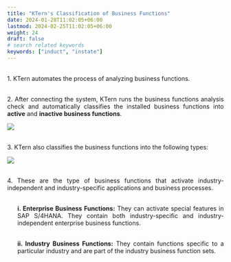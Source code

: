 ```yaml
---
title: "KTern's Classification of Business Functions"
date: 2024-01-28T11:02:05+06:00
lastmod: 2024-02-25T11:02:05+06:00
weight: 24
draft: false
# search related keywords
keywords: ["induct", "instate"]
---
```

<div style='text-align: justify;'>

</br>1. KTern automates the process of analyzing business functions. 

</br>2. After connecting the system, KTern runs the business functions analysis check and automatically classifies the installed business functions into **active** and **inactive business functions**. 

![](https://storage.googleapis.com/ktern-public-files/product-documentation/Digital%20Maps/36_ii_active_and_inactive_business_functions_business_function_analysis_process_assessment_digital_maps.png)

</br>3. KTern also classifies the business functions into the following types:

![](https://storage.googleapis.com/ktern-public-files/product-documentation/Digital%20Maps/35_business_function_analysis_process_assessment_digital_maps.png)

</br>4. These are the type of business functions that activate industry-independent and industry-specific applications and business processes.
<ul>

</br>**i. Enterprise Business Functions:** They can activate special features in SAP S/4HANA. They contain both industry-specific and industry-independent enterprise business functions.

</br>**ii. Industry Business Functions:** They contain functions specific to a particular industry and are part of the industry business function sets.

</ul>
</div>